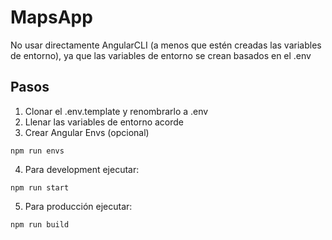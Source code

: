 # MapsApp

No usar directamente AngularCLI (a menos que estén creadas las variables de entorno), ya que las variables de entorno se crean basados en el .env

## Pasos

1. Clonar el .env.template y renombrarlo a .env
2. Llenar las variables de entorno acorde
3. Crear Angular Envs (opcional)

```
npm run envs
```

4. Para development ejecutar:
```
npm run start
```
5. Para producción ejecutar:
```
npm run build
```
